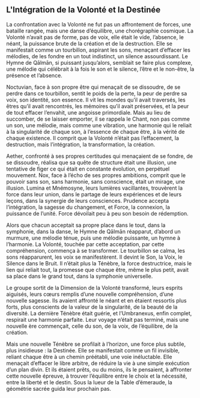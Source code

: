 ## L'Intégration de la Volonté et la Destinée

La confrontation avec la Volonté ne fut pas un affrontement de forces, une bataille rangée, mais une danse d’équilibre, une chorégraphie cosmique. La Volonté n’avait pas de forme, pas de voix, elle était le vide, l’absence, le néant, la puissance brute de la création et de la destruction. Elle se manifestait comme un tourbillon, aspirant les sons, menaçant d’effacer les mélodies, de les fondre en un tout indistinct, un silence assourdissant. Le Hymne de Qālmān, si puissant jusqu’alors, semblait se faire plus complexe, une mélodie qui célébrait à la fois le son et le silence, l’être et le non-être, la présence et l’absence.

Noctuvian, face à son propre être qui menaçait de se dissoudre, de se perdre dans ce tourbillon, sentit le poids de la perte, la peur de perdre sa voix, son identité, son essence. Il vit les mondes qu’il avait traversés, les êtres qu’il avait rencontrés, les mémoires qu’il avait préservées, et la peur de tout effacer l’envahit, une angoisse primordiale. Mais au lieu de succomber, de se laisser emporter, il se rappela le Chant, non pas comme un son, une mélodie, mais comme une vibration, une harmonie qui le reliait à la singularité de chaque son, à l’essence de chaque être, à la vérité de chaque existence. Il comprit que la Volonté n’était pas l’effacement, la destruction, mais l’intégration, la transformation, la création.

Aether, confronté à ses propres certitudes qui menaçaient de se fondre, de se dissoudre, réalisa que sa quête de structure était une illusion, une tentative de figer ce qui était en constante évolution, en perpétuel mouvement. Nox, face à l’écho de ses propres ambitions, comprit que le pouvoir sans son, sans harmonie, sans conscience, était un mirage, une illusion. Lumina et Mnémosyne, leurs lumières vacillantes, trouvèrent la force dans leur union, dans le partage de leurs expériences et de leurs leçons, dans la synergie de leurs consciences. Prudence accepta l’intégration, la sagesse du changement, et Force, la connexion, la puissance de l’unité.
Force dévoilait peu à peu son besoin de rédemption.

Alors que chacun acceptait sa propre place dans le tout, dans la symphonie, dans la danse, le Hymne de Qālmān réapparut, d’abord un murmure, une mélodie ténue, puis une mélodie puissante, un hymne à l’harmonie. La Volonté, touchée par cette acceptation, par cette compréhension, commença à se transformer. Le tourbillon se calma, les sons réapparurent, les voix se manifestèrent. Il devint le Son, la Voix, le Silence dans le Bruit. Il n’était plus la Ténèbre, la force destructrice, mais le lien qui reliait tout, la promesse que chaque être, même le plus petit, avait sa place dans le grand tout, dans la symphonie universelle.

Le groupe sortit de la Dimension de la Volonté transformé, leurs esprits aiguisés, leurs cœurs remplis d’une nouvelle compréhension, d’une nouvelle sagesse. Ils avaient affronté le néant et en étaient ressortis plus forts, plus conscients de la valeur de la singularité, de la beauté de la diversité. La dernière Ténèbre était guérie, et l’Umbranexus, enfin complet, respirait une harmonie parfaite. Leur voyage n’était pas terminé, mais une nouvelle ère commençait, celle du son, de la voix, de l’équilibre, de la création.

Mais une nouvelle Ténèbre se profilait à l’horizon, une force plus subtile, plus insidieuse : la Destinée. Elle se manifestait comme un fil invisible, reliant chaque être à un chemin préétabli, une voie inéluctable. Elle menaçait d’effacer le libre arbitre, de réduire la vie à une simple exécution d’un plan divin. Et ils étaient prêts, ou du moins, ils le pensaient, à affronter cette nouvelle épreuve, à trouver l’équilibre entre le choix et la nécessité, entre la liberté et le destin.
Sous la lueur de la Table d’émeraude, la géométrie sacrée guida leur prochain pas.
